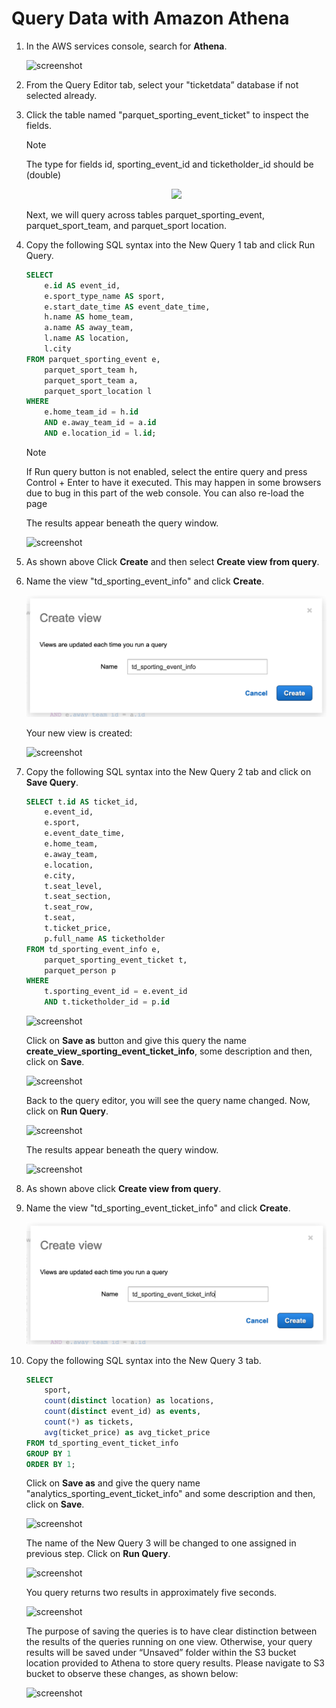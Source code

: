 # Query Data with Amazon Athena

1. In the AWS services console, search for **Athena**.

    ![screenshot](../2-athena/img/1.png)

1. From the Query Editor tab, select your "ticketdata” database if not selected already.

2. Click the table named "parquet_sporting_event_ticket" to inspect the fields.

    > [!NOTE]
    > The type for fields id, sporting_event_id and ticketholder_id should be (double)

    <div style="text-align: center"><img src="2-athena/img/6.png"/></div>

    Next, we will query across tables parquet_sporting_event, parquet_sport_team, and parquet_sport location.

8. Copy the following SQL syntax into the New Query 1 tab and click Run Query.

    ```sql
    SELECT 
        e.id AS event_id,
        e.sport_type_name AS sport,
        e.start_date_time AS event_date_time,
        h.name AS home_team,
        a.name AS away_team,
        l.name AS location,
        l.city
    FROM parquet_sporting_event e,
        parquet_sport_team h,
        parquet_sport_team a,
        parquet_sport_location l
    WHERE 
        e.home_team_id = h.id 
        AND e.away_team_id = a.id 
        AND e.location_id = l.id;
    ```

    > [!NOTE]
    > If Run query button is not enabled, select the entire query and press Control + Enter to have it executed. This may happen in some browsers due to bug in this part of the web console. You can also re-load the page

    The results appear beneath the query window.

    ![screenshot](img/7.png)

1. As shown above Click **Create** and then select **Create view from query**.

1. Name the view "td_sporting_event_info" and click **Create**.

    ![screenshot](img/td_sporting_event_info.png)

    Your new view is created:

    ![screenshot](img/9.png)

2. Copy the following SQL syntax into the New Query 2 tab and click on **Save Query**.

    ```sql
    SELECT t.id AS ticket_id,
        e.event_id,
        e.sport,
        e.event_date_time,
        e.home_team,
        e.away_team,
        e.location,
        e.city,
        t.seat_level,
        t.seat_section,
        t.seat_row,
        t.seat,
        t.ticket_price,
        p.full_name AS ticketholder
    FROM td_sporting_event_info e,
        parquet_sporting_event_ticket t,
        parquet_person p
    WHERE 
        t.sporting_event_id = e.event_id
        AND t.ticketholder_id = p.id
    ```

    ![screenshot](img/10.png)

    Click on **Save as** button and give this query the name **create_view_sporting_event_ticket_info**, some description and then, click on **Save**. 

    ![screenshot](img/11.png)

    Back to the query editor, you will see the query name changed. Now, click on **Run Query**.
    
    ![screenshot](img/12.png)

    The results appear beneath the query window.

    ![screenshot](img/13.png)

3. As shown above click **Create view from query**.

4. Name the view "td_sporting_event_ticket_info" and click **Create**.

    ![screenshot](img/td_sporting_event_ticket_info.png)

5. Copy the following SQL syntax into the New Query 3 tab.

    ```sql
    SELECT 
        sport, 
        count(distinct location) as locations, 
        count(distinct event_id) as events, 
        count(*) as tickets,
        avg(ticket_price) as avg_ticket_price
    FROM td_sporting_event_ticket_info 
    GROUP BY 1
    ORDER BY 1;
    ```

    Click on **Save as** and give the query name "analytics_sporting_event_ticket_info" and some description and then, click on **Save**.

    ![screenshot](img/15.png)

    The name of the New Query 3 will be changed to one assigned in previous step. Click on **Run Query**.

    ![screenshot](img/16.png)

    You query returns two results in approximately five seconds.

    ![screenshot](img/17.png)

    The purpose of saving the queries is to have clear distinction between the results of the queries running on one view. Otherwise, your query results will be saved under “Unsaved” folder within the S3 bucket location provided to Athena to store query results. Please navigate to S3 bucket to observe these changes, as shown below:

    ![screenshot](img/18.png)
